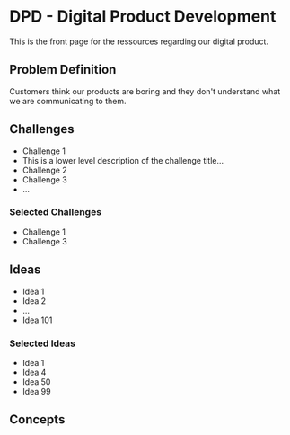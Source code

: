 # DPD - Digital Product Development
This is the front page for the ressources regarding our digital product.

## Problem Definition
Customers think our products are boring and they don't understand what we are communicating to them.

## Challenges
- Challenge 1
-  This is a lower level description of the challenge title...
- Challenge 2
- Challenge 3
- ...
 
### Selected Challenges
- Challenge 1
- Challenge 3

## Ideas
- Idea 1
- Idea 2
- ...
- Idea 101

### Selected Ideas
- Idea 1
- Idea 4
- Idea 50
- Idea 99

## Concepts
